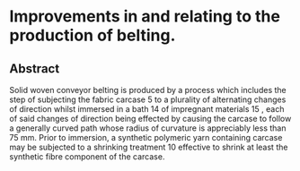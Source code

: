 # Improvements in and relating to the production of belting.

## Abstract
Solid woven conveyor belting is produced by a process which includes the step of subjecting the fabric carcase 5 to a plurality of alternating changes of direction whilst immersed in a bath 14 of impregnant materials 15 , each of said changes of direction being effected by causing the carcase to follow a generally curved path whose radius of curvature is appreciably less than 75 mm. Prior to immersion, a synthetic polymeric yarn containing carcase may be subjected to a shrinking treatment 10 effective to shrink at least the synthetic fibre component of the carcase.